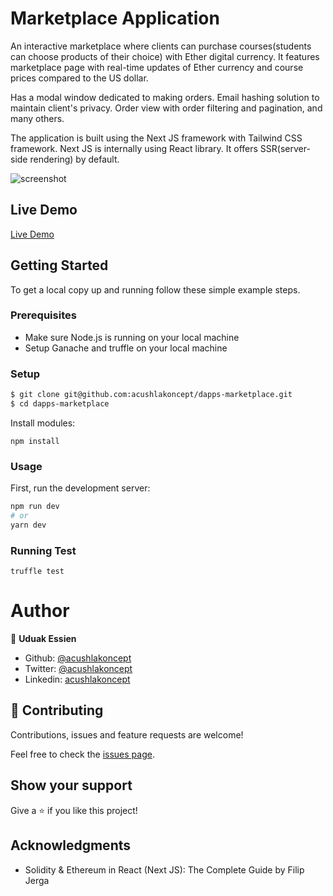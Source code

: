 
# Marketplace Application

An interactive marketplace where clients can purchase courses(students can choose products of their choice) with Ether digital currency.
It features marketplace page with real-time updates of Ether currency and course prices compared to the US dollar.

Has a modal window dedicated to making orders. Email hashing solution to maintain client's privacy. Order view with order filtering and pagination, and many others.

The application is built using the Next JS framework with Tailwind CSS framework. Next JS is internally using React library. It offers SSR(server-side rendering) by default.

![screenshot](./stockist.gif)

## Live Demo
[Live Demo](#)

## Getting Started

To get a local copy up and running follow these simple example steps.

### Prerequisites

- Make sure Node.js is running on your local machine
- Setup Ganache and truffle on your local machine

### Setup

~~~bash
$ git clone git@github.com:acushlakoncept/dapps-marketplace.git
$ cd dapps-marketplace
~~~

Install modules:

```
npm install
```

### Usage

First, run the development server:

```bash
npm run dev
# or
yarn dev
```
### Running Test
`truffle test`


# Author

👤 **Uduak Essien**

- Github: [@acushlakoncept](https://github.com/acushlakoncept/)
- Twitter: [@acushlakoncept](https://twitter.com/acushlakoncept)
- Linkedin: [acushlakoncept](https://www.linkedin.com/in/acushlakoncept/)

## 🤝 Contributing

Contributions, issues and feature requests are welcome!

Feel free to check the [issues page](issues/).

## Show your support

Give a ⭐️ if you like this project!

## Acknowledgments
- Solidity & Ethereum in React (Next JS): The Complete Guide by Filip Jerga
